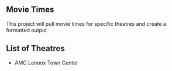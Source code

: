 ## Movie Times

This project will pull movie times for specific theatres and create a formatted output

## List of Theatres

- AMC Lennox Town Center

